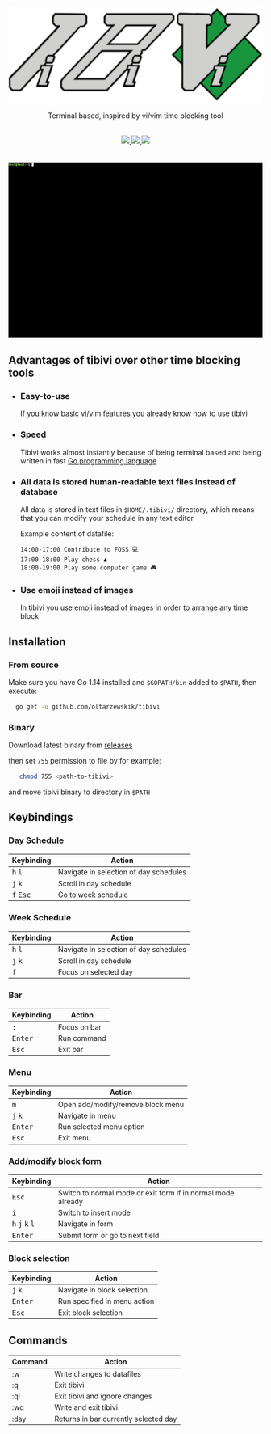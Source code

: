 <div align="center">
  <img src="/docs/logo-530x200.png">
  <p>Terminal based, inspired by vi/vim time blocking tool</p>
  <br>
  <a href="https://goreportcard.com/report/github.com/oltarzewskik/tibivi">
    <img src="https://goreportcard.com/badge/github.com/oltarzewskik/tibivi">
  </a>
  <a href="http://makeapullrequest.com">
    <img src="https://img.shields.io/badge/PRs-welcome-brightgreen">
  </a>
  <a href="https://github.com/oltarzewskik/tibivi/blob/master/LICENSE">
    <img src="https://img.shields.io/badge/license-MIT-brightgreen">
  </a>
  <br>
  <br>
  <br>
</div>

<div align="center">
  <img src="/docs/demo.gif">
</div>


## Advantages of tibivi over other time blocking tools

- ### Easy-to-use

  If you know basic vi/vim features you already know how to use tibivi

- ### Speed

  Tibivi works almost instantly because of being terminal based and being written in fast [Go programming language](https://golang.org/)

- ### All data is stored human-readable text files instead of database

  All data is stored in text files in `$HOME/.tibivi/` directory, which means that you can modify your schedule in any text editor

  Example content of datafile:
  ```
  14:00-17:00 Contribute to FOSS 💻
  17:00-18:00 Play chess ♟️
  18:00-19:00 Play some computer game 🎮
  ```

- ### Use emoji instead of images

  In tibivi you use emoji instead of images in order to arrange any time block


## Installation

### From source

Make sure you have Go 1.14 installed and `$GOPATH/bin` added to `$PATH`, then execute:
```bash
  go get -u github.com/oltarzewskik/tibivi
```

### Binary

Download latest binary from [releases](https://github.com/oltarzewskik/tibivi/releases)

then set `755` permission to file by for example:
```bash
   chmod 755 <path-to-tibivi>
```

and move tibivi binary to directory in `$PATH`


## Keybindings

### Day Schedule

| Keybinding                  | Action                                 |
| ----------------------------|----------------------------------------|
| <kbd>h</kbd> <kbd>l</kbd>   | Navigate in selection of day schedules |
| <kbd>j</kbd> <kbd>k</kbd>   | Scroll in day schedule                 |
| <kbd>f</kbd> <kbd>Esc</kbd> | Go to week schedule                    |

### Week Schedule

| Keybinding                | Action                                 |
| --------------------------|----------------------------------------|
| <kbd>h</kbd> <kbd>l</kbd> | Navigate in selection of day schedules |
| <kbd>j</kbd> <kbd>k</kbd> | Scroll in day schedule                 |
| <kbd>f</kbd>              | Focus on selected day                  |

### Bar

| Keybinding         | Action       |
| -------------------|--------------|
| <kbd>:</kbd>       | Focus on bar |
| <kbd>Enter</kbd>   | Run command  |
| <kbd>Esc</kbd>     | Exit bar     |

### Menu

| Keybinding                | Action                            |
| --------------------------|-----------------------------------|
| <kbd>m</kbd>              | Open add/modify/remove block menu |
| <kbd>j</kbd> <kbd>k</kbd> | Navigate in menu                  |
| <kbd>Enter</kbd>          | Run selected menu option          |
| <kbd>Esc</kbd>            | Exit menu                         |

### Add/modify block form

| Keybinding                                          | Action                                                       |
| ----------------------------------------------------|--------------------------------------------------------------|
| <kbd>Esc</kbd>                                      | Switch to normal mode or exit form if in normal mode already |
| <kbd>i</kbd>                                        | Switch to insert mode                                        |
| <kbd>h</kbd> <kbd>j</kbd> <kbd>k</kbd> <kbd>l</kbd> | Navigate in form                                             |
| <kbd>Enter</kbd>                                    | Submit form or go to next field                              |

### Block selection

| Keybinding                | Action                       |
| --------------------------|------------------------------|
| <kbd>j</kbd> <kbd>k</kbd> | Navigate in block selection  |
| <kbd>Enter</kbd>          | Run specified in menu action |
| <kbd>Esc</kbd>            | Exit block selection         |


## Commands

| Command | Action                                |
| --------|---------------------------------------|
| :w      | Write changes to datafiles            |
| :q      | Exit tibivi                           |
| :q!     | Exit tibivi and ignore changes        |
| :wq     | Write and exit tibivi                 |
| :day    | Returns in bar currently selected day |
